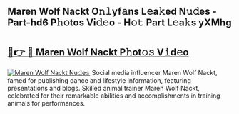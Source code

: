 ## Maren Wolf Nackt O𝚗𝚕yf𝚊ns L𝚎a𝚔ed N𝚞𝚍es - Part-hd6 P𝚑𝚘tos Vi𝚍𝚎o - H𝚘𝚝 Part L𝚎a𝚔s yXMhg

# <h2><a href="http://kfba3pw.oniu.top/?m=Maren+Wolf+Nackt">🔗👉 🔴 Maren Wolf Nackt P𝚑ot𝚘𝚜 V𝚒d𝚎o</a></h2>

[![Maren Wolf Nackt Nu𝚍e𝚜](https://i.imgur.com/0qMVB7G.gif)](http://kfba3pw.oniu.top/?m=Maren+Wolf+Nackt)
Social media influencer Maren Wolf Nackt, famed for publishing dance and lifestyle information, featuring presentations and blogs. Skilled animal trainer Maren Wolf Nackt, celebrated for their remarkable abilities and accomplishments in training animals for performances.  
